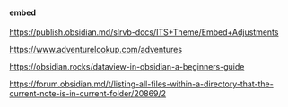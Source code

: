 #### embed
https://publish.obsidian.md/slrvb-docs/ITS+Theme/Embed+Adjustments

https://www.adventurelookup.com/adventures

https://obsidian.rocks/dataview-in-obsidian-a-beginners-guide

https://forum.obsidian.md/t/listing-all-files-within-a-directory-that-the-current-note-is-in-current-folder/20869/2